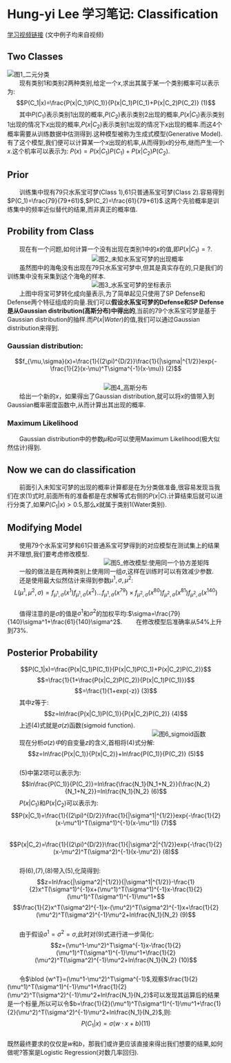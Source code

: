 # Hung-yi Lee 学习笔记: Classification
[学习视频链接](https://www.bilibili.com/video/av48285039/?p=9) (文中例子均来自视频)<br/>
## Two Classes
![图1_二元分类](1.png)<br/>
&emsp;&emsp;现有类别1和类别2两种类别,给定一个$x$,求出其属于某一个类别概率可以表示为:
$$P(C_1|x)=\frac{P(x|C_1)P(C_1)}{P(x|C_1)P(C_1)+P(x|C_2)P(C_2)}        (1)$$
&emsp;&emsp;其中$P(C_1)$表示类别1出现的概率,$P(C_2)$表示类别2出现的概率,$P(x|C_1)$表示类别1出现的情况下$x$出现的概率,$P(x|C_2)$表示类别1出现的情况下$x$出现的概率.而这4个概率需要从训练数据中估测得到.这种模型被称为生成式模型(Generative Model).有了这个模型,我们便可以计算某一个$x$出现的机率,从而得到$x$的分布,继而产生一个$x$.这个机率可以表示为: $P(x)=P(x|C_1)P(C_1)+P(x|C_2)P(C_2)$.
## Prior
&emsp;&emsp;训练集中现有79只水系宝可梦(Class 1),61只普通系宝可梦(Class 2).容易得到$P(C_1)=\frac{79}{79+61}$,$P(C_2)=\frac{61}{79+61}$.这两个先验概率是训练集中的频率近似替代的结果,而非真正的概率值.
## Probility from Class
&emsp;&emsp;现在有一个问题,如何计算一个没有出现在类别1中的$x$的值,即$P(x|C_1)=?$.<br/>
&emsp;&emsp;&emsp;&emsp;&emsp;&emsp;&emsp;&emsp;&emsp;&emsp;&emsp;&emsp;&emsp;&emsp;![图2_未知水系宝可梦的出现概率](2.png)<br/>
&emsp;&emsp;虽然图中的海龟没有出现在79只水系宝可梦中,但其是真实存在的,只是我们的训练集中没有采集到这个海龟的样本.<br/>
&emsp;&emsp;&emsp;&emsp;&emsp;&emsp;&emsp;&emsp;&emsp;&emsp;&emsp;&emsp;&emsp;&emsp;![图3_水系宝可梦的坐标表示](3.png)<br/>
&emsp;&emsp;上图中将宝可梦转化成向量表示,为了简单起见只使用了SP Defense和Defense两个特征组成的向量.我们可以**假设水系宝可梦的Defense和SP Defense是从Gaussian distribution(高斯分布)中得出的**,当前的79个水系宝可梦是基于Gaussian distribution的抽样.而$P(x|Water)$的值,我们可以通过Gaussian distribution来得到.<br/>
### Gaussian distribution:
$$f_{\mu,\sigma}(x)=\frac{1}{(2\pi)^{D/2}}\frac{1}{|\sigma|^{1/2}}exp{-\frac{1}{2}(x-\mu)^T\sigma^{-1}(x-\mu)}        (2)$$<br/>
&emsp;&emsp;&emsp;&emsp;&emsp;&emsp;&emsp;&emsp;&emsp;&emsp;&emsp;&emsp;&emsp;&emsp;&emsp;&emsp;![图4_高斯分布](4.png)<br/>
&emsp;&emsp;给出一个新的$x$，如果得出了Gaussian distribution,就可以将$x$的值带入到Gaussian概率密度函数中,从而计算出其出现的概率.
### Maximum Likelihood
&emsp;&emsp;Gaussian distribution中的参数$\mu$和$\sigma$可以使用Maximum Likelihood(极大似然估计)得到.<br/>
## Now we can do classification
&emsp;&emsp;前面引入未知宝可梦的出现的概率计算都是在为分类做准备,很容易发现当我们在求(1)式时,前面所有的准备都是在求解等式右侧的$P(x|C)$.计算结束后就可以进行分类了,如果$P(C_1|x)>0.5$,那么$x$就属于类别1(Water类别).<br/>
## Modifying Model
&emsp;&emsp;使用79个水系宝可梦和61只普通系宝可梦得到的对应模型在测试集上的结果并不理想,我们要考虑修改模型.<br/>
&emsp;&emsp;&emsp;&emsp;&emsp;&emsp;&emsp;&emsp;&emsp;&emsp;&emsp;&emsp;&emsp;&emsp;&emsp;&emsp;![图5_修改模型:使用同一个协方差矩阵](5.png)<br/>
&emsp;&emsp;一般的做法是在两种类别上使用同一组$\sigma$,这样在训练时可以有效减少参数.
&emsp;&emsp;还是使用最大似然估计来得到参数$\mu^1,\sigma,\mu^2$:
$$L(\mu^1,\mu^2,\sigma)=f_{\mu^1,\sigma}(x^1)f_{\mu^1,\sigma}(x^2)...f_{\mu^1,\sigma}(x^{79}) × f_{\mu^2,\sigma}(x^{80})f_{\mu^2,\sigma}(x^{81})f_{\mu^2,\sigma}(x^{140})$$<br/>
&emsp;&emsp;值得注意的是$\sigma$的值是$\sigma^1$和$\sigma^2$的加权平均:$\sigma=\frac{79}{140}\sigma^1+\frac{61}{140}\sigma^2$.
&emsp;&emsp;在修改模型后准确率从54%上升到73%.
## Posterior Probability
$$P(C_1|x)=\frac{P(x|C_1)P(C_1)}{P(x|C_1)P(C_1)+P(x|C_2)P(C_2)}$$
$$=\frac{1}{1+\frac{P(x|C_2)P(C_2)}{P(x|C_1)P(C_1)}}$$
$$=\frac{1}{1+exp(-z)}      (3)$$
&emsp;&emsp;其中$z$等于:
$$z=ln\frac{P(x|C_1)P(C_1)}{P(x|C_2)P(C_2)}      (4)$$
&emsp;&emsp;上述(4)式就是$\sigma(z)$函数(sigmoid function).<br/>
&emsp;&emsp;&emsp;&emsp;&emsp;&emsp;&emsp;&emsp;&emsp;&emsp;&emsp;&emsp;&emsp;&emsp;&emsp;&emsp;&emsp;&emsp;&emsp;&emsp;&emsp;&emsp;&emsp;&emsp;![图6_sigmoid函数](6.png)<br/>
&emsp;&emsp;现在分析$\sigma(z)中$的自变量$z$的含义,首相将(4)式分解:
$$z=ln\frac{P(x|C_1)}{P(x|C_2)}+ln\frac{P(C_1)}{P(C_2)}       (5)$$<br/>
&emsp;&emsp;(5)中第2项可以表示为:
$$ln\frac{P(C_1)}{P(C_2)}=ln\frac{\frac{N_1}{N_1+N_2}}{\frac{N_2}{N_1+N_2}}=ln\frac{N_1}{N_2}      (6)$$
&emsp;&emsp;$P(x|C_1)$和$P(x|C_2)$可以表示为:
$$P(x|C_1)=\frac{1}{(2\pi)^{D/2}}\frac{1}{|\sigma^1|^{1/2}}exp{-\frac{1}{2}(x-\mu^1)^T(\sigma^1)^{-1}(x-\mu^1)}      (7)$$<br/>
$$P(x|C_2)=\frac{1}{(2\pi)^{D/2}}\frac{1}{|\sigma^2|^{1/2}}exp{-\frac{1}{2}(x-\mu^2)^T(\sigma^2)^{-1}(x-\mu^2)}      (8)$$<br/>
&emsp;&emsp;将(6),(7),(8)带入(5),化简得到:
$$z=ln\frac{|\sigma^2|^{1/2}}{|\sigma^1|^{1/2}}-\frac{1}{2}x^T(\sigma^1)^{-1}x+(\mu^1)^T(\sigma^1)^{-1}x-\frac{1}{2}(\mu^1)^T(\sigma^1)^{-1}\mu^1+$$
$$\frac{1}{2}x^T(\sigma^2)^{-1}x-(\mu^2)^T(\sigma^2)^{-1}x+\frac{1}{2}(\mu^2)^T(\sigma^2)^{-1}\mu^2+ln\frac{N_1}{N_2}      (9)$$<br/>
&emsp;&emsp;由于假设$\sigma^1=\sigma^2=\sigma$,此时对(9)式进行进一步简化:
$$z=(\mu^1-\mu^2)^T\sigma^{-1}x-\frac{1}{2}(\mu^1)^T(\sigma^1)^{-1}\mu^1+\frac{1}{2}(\mu^2)^T(\sigma^2)^{-1}\mu^2+ln\frac{N_1}{N_2}      (10)$$<br/>
&emsp;&emsp;令$\blod {w^T}=(\mu^1-\mu^2)^T\sigma^{-1}$,观察$\frac{1}{2}(\mu^1)^T(\sigma^1)^{-1}\mu^1+\frac{1}{2}(\mu^2)^T(\sigma^2)^{-1}\mu^2+ln\frac{N_1}{N_2}$可以发现其运算后的结果是一个标量,所以可以令$b=\frac{1}{2}(\mu^1)^T(\sigma^1)^{-1}\mu^1+\frac{1}{2}(\mu^2)^T(\sigma^2)^{-1}\mu^2+ln\frac{N_1}{N_2}$,则:
$$P(C_1|x)=\sigma(w·x+b)      (11)$$<br/>
既然最终要求的仅仅是$w$和$b$，那我们或许更应该直接来得出我们想要的结果,如何做呢?答案是Logistic Regression(对数几率回归).